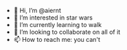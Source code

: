 - 👋 Hi, I’m @aiernt
- 👀 I’m interested in star wars
- 🌱 I’m currently learning to walk
- 💞️ I’m looking to collaborate on all of it
- 📫 How to reach me: you can't

<!---
aiernt/aiernt is a ✨ special ✨ repository because its `README.md` (this file) appears on your GitHub profile.
You can click the Preview link to take a look at your changes.
--->
